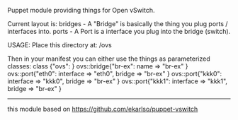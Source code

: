 Puppet module providing things for Open vSwitch. 

Current layout is:
bridges - A "Bridge" is basically the thing you plug ports / interfaces into.
ports - A Port is a interface you plug into the bridge (switch).

USAGE:
Place this directory at:
<your module directory of choice>/ovs

Then in your manifest you can either use the things as parameterized classes:
class {"ovs": }
ovs::bridge{"br-ex":
    name => "br-ex"
}
ovs::port{"eth0": 
    interface => "eth0",
    bridge    => "br-ex"
}
ovs::port{"kkk0": 
    interface => "kkk0",
    bridge    => "br-ex"
}
ovs::port{"kkk1": 
    interface => "kkk1",
    bridge    => "br-ex"
}

---
this module based on https://github.com/ekarlso/puppet-vswitch
